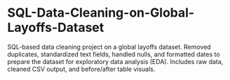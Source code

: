 # SQL-Data-Cleaning-on-Global-Layoffs-Dataset
SQL-based data cleaning project on a global layoffs dataset. Removed duplicates, standardized text fields, handled nulls, and formatted dates to prepare the dataset for exploratory data analysis (EDA). Includes raw data, cleaned CSV output, and before/after table visuals.
